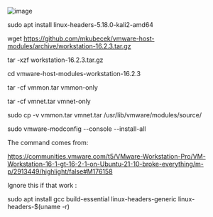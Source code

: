![image](https://user-images.githubusercontent.com/42563981/175800808-bbae7bc6-401d-4543-90e9-5184fd4df129.png)

sudo apt install linux-headers-5.18.0-kali2-amd64

wget https://github.com/mkubecek/vmware-host-modules/archive/workstation-16.2.3.tar.gz

tar -xzf workstation-16.2.3.tar.gz

cd vmware-host-modules-workstation-16.2.3

tar -cf vmmon.tar vmmon-only

tar -cf vmnet.tar vmnet-only

sudo cp -v vmmon.tar vmnet.tar /usr/lib/vmware/modules/source/

sudo vmware-modconfig --console --install-all



The command comes from:

https://communities.vmware.com/t5/VMware-Workstation-Pro/VM-Workstation-16-1-gt-16-2-1-on-Ubuntu-21-10-broke-everything/m-p/2913449/highlight/false#M176158


Ignore this if that work :

sudo apt install gcc build-essential linux-headers-generic linux-headers-$(uname -r)
